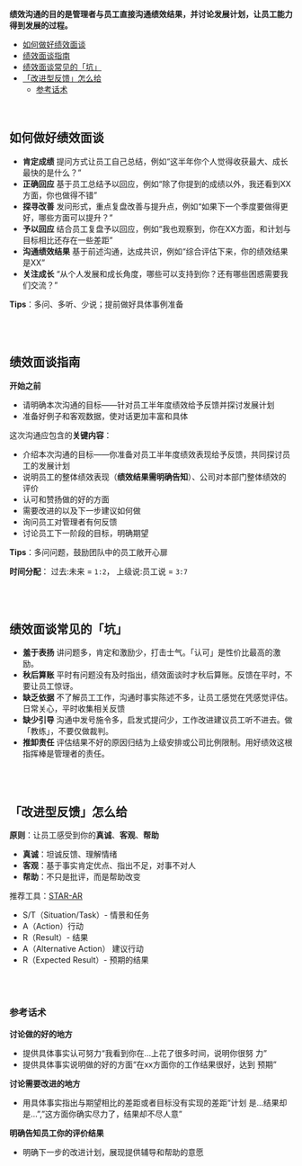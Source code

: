 

**绩效沟通的目的是管理者与员工直接沟通绩效结果，并讨论发展计划，让员工能力得到发展的过程。**


- [如何做好绩效面谈](#如何做好绩效面谈)
- [绩效面谈指南](#绩效面谈指南)
- [绩效面谈常见的「坑」](#绩效面谈常见的坑)
- [「改进型反馈」怎么给](#改进型反馈怎么给)
  - [参考话术](#参考话术)


<br>

## 如何做好绩效面谈

- **肯定成绩** 提问方式让员工自己总结，例如“这半年你个人觉得收获最大、成长最快的是什么？”
- **正确回应** 基于员工总结予以回应，例如“除了你提到的成绩以外，我还看到XX方面，你也做得不错”
- **探寻改善** 发问形式，重点复盘改善与提升点，例如“如果下一个季度要做得更好，哪些方面可以提升？”
- **予以回应** 结合员工复盘予以回应，例如“我也观察到，你在XX方面，和计划与目标相比还存在一些差距”
- **沟通绩效结果** 基于前述沟通，达成共识，例如“综合评估下来，你的绩效结果是XX”
- **关注成长** “从个人发展和成长角度，哪些可以支持到你？还有哪些困惑需要我们交流？”

**Tips**：多问、多听、少说；提前做好具体事例准备


<br>
<br>


## 绩效面谈指南


**开始之前**
- 请明确本次沟通的目标——针对员工半年度绩效给予反馈并探讨发展计划
- 准备好例子和客观数据，使对话更加丰富和具体

这次沟通应包含的**关键内容**：
- 介绍本次沟通的目标——你准备对员工半年度绩效表现给予反馈，共同探讨员工的发展计划
- 说明员工的整体绩效表现（**绩效结果需明确告知**）、公司对本部门整体绩效的评价
- 认可和赞扬做的好的方面
- 需要改进的以及下一步建议如何做
- 询问员工对管理者有何反馈
- 讨论员工下一阶段的目标，明确期望

**Tips**：多问问题，鼓励团队中的员工敞开心扉


**时间分配**： 过去:未来 = `1:2`， 上级说:员工说 = `3:7`


<br>
<br>

## 绩效面谈常见的「坑」


- **羞于表扬** 讲问题多，肯定和激励少，打击士气。「认可」是性价比最高的激励。
- **秋后算账** 平时有问题没有及时指出，绩效面谈时才秋后算账。反馈在平时，不要让员工惊讶。
- **缺乏依据** 不了解员工工作，沟通时事实陈述不多，让员工感觉在凭感觉评估。日常关心，平时收集相关反馈
- **缺少引导** 沟通中发号施令多，启发式提问少，工作改进建议员工听不进去。做「教练」，不要仅做裁判。
- **推卸责任** 评估结果不好的原因归结为上级安排或公司比例限制。用好绩效这根指挥棒是管理者的责任。


<br>
<br>

## 「改进型反馈」怎么给


**原则**：让员工感受到你的**真诚**、**客观**、**帮助**
- **真诚**：坦诚反馈、理解情绪
- **客观**：基于事实肯定优点、指出不足，对事不对人
- **帮助**：不只是批评，而是帮助改变

推荐工具：[STAR-AR](https://wiki.mbalib.com/zh-tw/STAR%E5%8E%9F%E5%88%99)

- S/T（Situation/Task）- 情景和任务 
- A（Action）行动 
- R（Result）- 结果
- A（Alternative Action） 建议行动
- R（Expected Result）- 预期的结果


<br>
<br>

### 参考话术

**讨论做的好的地方**
-  提供具体事实认可努力“我看到你在…上花了很多时间，说明你很努
力”
- 提供具体事实说明做的好的方面“在xx方面你的工作结果很好，达到
预期”

**讨论需要改进的地方**
- 用具体事实指出与期望相比的差距或者目标没有实现的差距“计划
是…结果却是…”,”这方面你确实尽力了，结果却不尽人意”

**明确告知员工你的评价结果**
- 明确下一步的改进计划，展现提供辅导和帮助的意愿